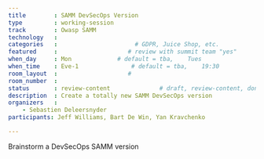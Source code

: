 ```yaml
---
title        : SAMM DevSecOps Version
type         : working-session
track        : Owasp SAMM
technology   :
categories   :                      # GDPR, Juice Shop, etc.
featured     :                    # review with summit team "yes"
when_day     : Mon             # default = tba,    Tues
when_time    : Eve-1               # default = tba,    19:30
room_layout  :                    #
room_number  :
status       : review-content              # draft, review-content, done
description  : Create a totally new SAMM DevSecOps version
organizers   :
    - Sebastien Deleersnyder
participants: Jeff Williams, Bart De Win, Yan Kravchenko

---
```


Brainstorm a DevSecOps SAMM version
